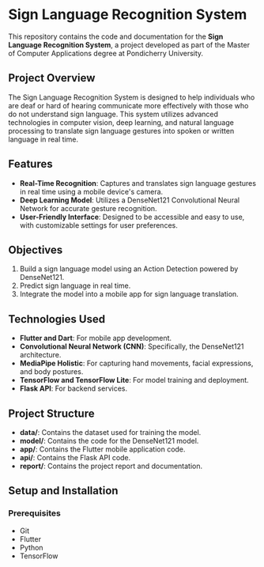 # Sign Language Recognition System

This repository contains the code and documentation for the **Sign Language Recognition System**, a project developed as part of the Master of Computer Applications degree at Pondicherry University.

## Project Overview

The Sign Language Recognition System is designed to help individuals who are deaf or hard of hearing communicate more effectively with those who do not understand sign language. This system utilizes advanced technologies in computer vision, deep learning, and natural language processing to translate sign language gestures into spoken or written language in real time.

## Features

- **Real-Time Recognition**: Captures and translates sign language gestures in real time using a mobile device's camera.
- **Deep Learning Model**: Utilizes a DenseNet121 Convolutional Neural Network for accurate gesture recognition.
- **User-Friendly Interface**: Designed to be accessible and easy to use, with customizable settings for user preferences.

## Objectives

1. Build a sign language model using an Action Detection powered by DenseNet121.
2. Predict sign language in real time.
3. Integrate the model into a mobile app for sign language translation.

## Technologies Used

- **Flutter and Dart**: For mobile app development.
- **Convolutional Neural Network (CNN)**: Specifically, the DenseNet121 architecture.
- **MediaPipe Holistic**: For capturing hand movements, facial expressions, and body postures.
- **TensorFlow and TensorFlow Lite**: For model training and deployment.
- **Flask API**: For backend services.

## Project Structure

- **data/**: Contains the dataset used for training the model.
- **model/**: Contains the code for the DenseNet121 model.
- **app/**: Contains the Flutter mobile application code.
- **api/**: Contains the Flask API code.
- **report/**: Contains the project report and documentation.

## Setup and Installation

### Prerequisites

- Git
- Flutter
- Python
- TensorFlow

